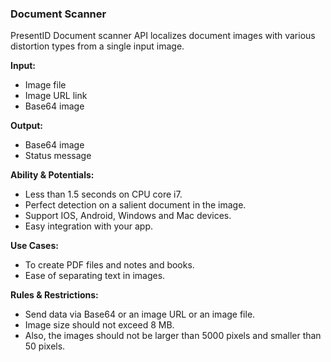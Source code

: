### Document Scanner
PresentID Document scanner API localizes document images with various distortion types from a single input image.

**Input:**
- Image file
- Image URL link
- Base64 image

**Output:**
- Base64 image
- Status message

**Ability & Potentials:**
- Less than 1.5 seconds on CPU core i7.
- Perfect detection on a salient document in the image.
- Support IOS, Android, Windows and Mac devices.
- Easy integration with your app.

**Use Cases:**
- To create PDF files and notes and books.
- Ease of separating text in images.

**Rules & Restrictions:**
- Send data via Base64 or an image URL or an image file.
- Image size should not exceed 8 MB.
- Also, the images should not be larger than 5000 pixels and smaller than 50 pixels.
